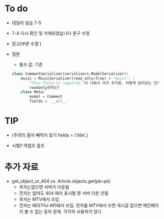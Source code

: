 # To do

* 데일리 실습 7-5

* 7-4 다시 확인 및 삭제되었습니다 문구 수정

* 알고(부분 수열 )

* 질문

  * 필수 값. 기준

  ```python
  class CommentSerializer(serializers.ModelSerializer):
      music = MusicSerializer(read_only=True) # "music": [
          "This field is required."이 나와서 이거 추가함. 어떻게 읽어오는 건가
          readonly의미는?
      class Meta:
          model = Comment
          fields = '__all__'
  ```

  

# TIP

* (주의!!)  콤마 빼먹지 않기 fields = ('title',)

* 시험!! 역참조 참조

# 추가 자료

* get_object_or_404 vs. Article.objects.get(pk=pk)
  * 후자는없으면 서버가 다운됨
  * 전자는 없어도 404 에러 표시될 뿐 서버 다운 안됨
  * 후자는 MTV에서 쓰임
  * 전자는 RESTful API에서 쓰임. 전자를 MTV에서 쓰면 게시글 없으면 메인페이지 볼 수 없는 등의 문제. 각각의 사용처가 있다. 
